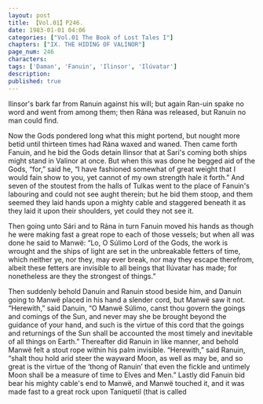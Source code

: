```yaml
---
layout: post
title: 【Vol.01】P246.
date: 1983-01-01 04:06
categories: ["Vol.01 The Book of Lost Tales I"]
chapters: ["IX. THE HIDING OF VALINOR"]
page_num: 246
characters: 
tags: ['Daman', 'Fanuin', 'Ilinsor', 'Ilúvatar']
description: 
published: true
---
```


<p style="text-indent: 0;">
Ilinsor's bark far from Ranuin against his will; but again Ran-uin spake no word and went from among them; then Rána was released, but Ranuin no man could find.
</p>

Now the Gods pondered long what this might portend, but nought more betid until thirteen times had Rána waxed and waned. Then came forth Fanuin, and he bid the Gods detain Ilinsor that at Sari's coming both ships might stand in Valinor at once. But when this was done he begged aid of the Gods, “for,” said he, “I have fashioned somewhat of great weight that I would fain show to you, yet cannot of my own strength hale it forth.” And seven of the stoutest from the halls of Tulkas went to the place of Fanuin's labouring and could not see aught therein; but he bid them stoop, and them seemed they laid hands upon a mighty cable and staggered beneath it as they laid it upon their shoulders, yet could they not see it.

Then going unto Sári and to Rána in turn Fanuin moved his hands as though he were making fast a great rope to each of those vessels; but when all was done he said to Manwë: “Lo, O Súlimo Lord of the Gods, the work is wrought and the ships of light are set in the unbreakable fetters of time, which neither ye, nor they, may ever break, nor may they escape therefrom, albeit these fetters are invisible to all beings that Ilúvatar has made; for nonetheless are they the strongest of things.”

Then suddenly behold Danuin and Ranuin stood beside him, and Danuin going to Manwë placed in his hand a slender cord, but Manwë saw it not. “Herewith,” said Danuin, “O Manwë Súlimo, canst thou govern the goings and comings of the Sun, and never may she be brought beyond the guidance of your hand, and such is the virtue of this cord that the goings and returnings of the Sun shall be accounted the most timely and inevitable of all things on Earth.” Thereafter did Ranuin in like manner, and behold Manwë felt a stout rope within his palm invisible. “Herewith,” said Ranuin, “shalt thou hold arid steer the wayward Moon, as well as may be, and so great is the virtue of the ‘thong of Ranuin’ that even the fickle and untimely Moon shall be a measure of time to Elves and Men.” Lastly did Fanuin bid bear his mighty cable's end to Manwë, and Manwë touched it, and it was made fast to a great rock upon Taniquetil (that is called

